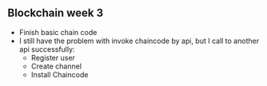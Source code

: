 ## Blockchain week 3

* Finish basic chain code
* I still have the problem with invoke chaincode by api, but I call to another api successfully:
   - Register user
   - Create channel
   - Install Chaincode
  